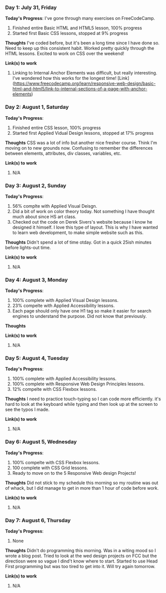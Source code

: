### Day 1: July 31, Friday

**Today's Progress**: I've gone through many exercises on FreeCodeCamp.
1. Finished entire Basic HTML and HTML5 lesson, 100% progress 
2. Started first Basic CSS lessons, stopped at 9% progress

**Thoughts** I've coded before, but it's been a long time since I have done so. Need to keep up this consistent habit. Worked pretty quickly through the HTML lessons. Excited to work on CSS over the weekend! 

**Link(s) to work**
1. Linking to Internal Anchor Elements was difficult, but really interesting. I've wondered how this works for the longest time! [Link] (https://www.freecodecamp.org/learn/responsive-web-design/basic-html-and-html5/link-to-internal-sections-of-a-page-with-anchor-elements)



### Day 2: August 1, Saturday

**Today's Progress**: 
1. Finished entire CSS lesson, 100% progress
2. Started first Applied Vidual Design lessons, stopped at 17% progress

**Thoughts** 
CSS was a lot of info but another nice fresher course. Think I'm moving on to new grounds now. Confusing to remember the differences between elements, attributes, div classes, variables, etc. 

**Link(s) to work**
1. N/A



### Day 3: August 2, Sunday

**Today's Progress**: 
1. 56% complte with Applied Visual Deisgn.
2. Did a bit of work on color theory today. Not something I have thought much about since HS art class.
3. Checked out the code on Derek Sivers's website because I know he designed it himself. I love this type of layout. This is why I have wanted to learn web development, to make simple website such as this. 

**Thoughts** 
Didn't spend a lot of time otday. Got in a quick 25ish minutes before lights-out time. 

**Link(s) to work**
1. N/A



### Day 4: August 3, Monday

**Today's Progress**: 
1. 100% complete with Applied Visual Design lessons.
2. 23% compelte with Applied Accessibility lessons.
3. Each page should only have one H1 tag so make it easier for search engines to understand the purpose. Did not know that previously.

**Thoughts** 


**Link(s) to work**
1. N/A



### Day 5: August 4, Tuesday

**Today's Progress**: 
1. 100% complete with Applied Accessibility lessons.
2. 100% complete with Responsive Web Design Principles lessons. 
3. 12% compelte with CSS Flexbox lessons. 


**Thoughts** 
I need to practice touch-typing so I can code more efficiently. it's hard to look at the keyboard while typing and then look up at the screen to see the typos I made.

**Link(s) to work**
1. N/A



### Day 6: August 5, Wednesday

**Today's Progress**: 
1. 100% compelte with CSS Flexbox lessons. 
2. 100 complete with CSS Grid lessons. 
3. Ready to move on to the 5 Responsive Web design Projects! 


**Thoughts** 
Did not stick to my schedule this morning so my routine was out of whack, but I did manage to get in more than 1 hour of code before work. 

**Link(s) to work**
1. N/A


### Day 7: August 6, Thursday

**Today's Progress**: 
1. None 


**Thoughts** 
Didn't do programming this morning. Was in a witing mood so I wrote a blog post. Tried to look at the wed design projects on FCC but the directiosn were so vague I dind't know where to start. Started to use Head First programming but was too tired to get into it. Will try again tomorrow. 


**Link(s) to work**
1. N/A

